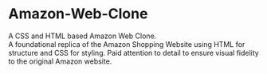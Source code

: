 # Amazon-Web-Clone
A CSS and HTML based Amazon Web Clone.                                                                                                                                                        
A foundational replica of the Amazon Shopping Website using HTML for structure and CSS for styling.
Paid attention to detail to ensure visual fidelity to the original Amazon website.
